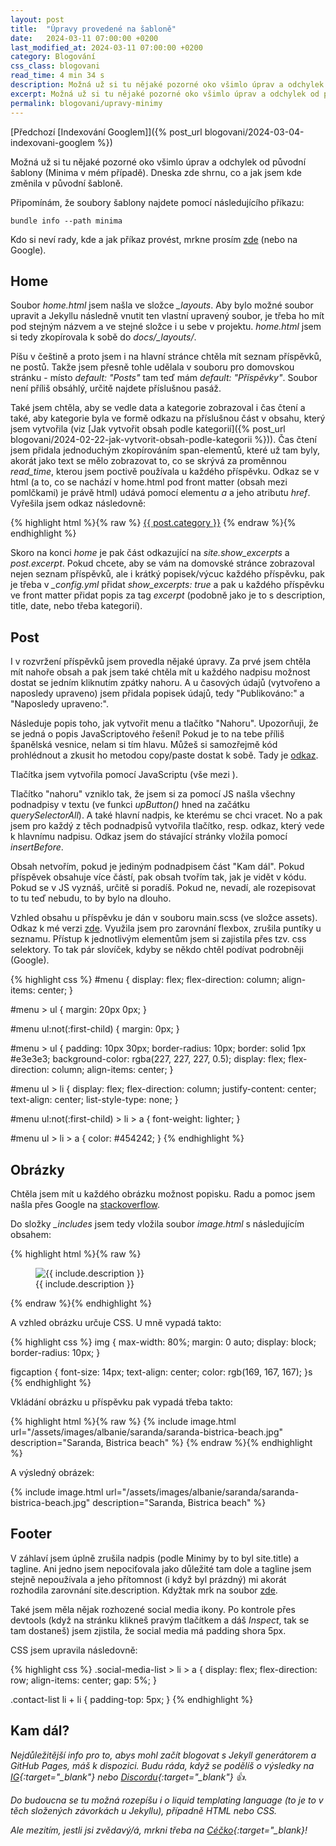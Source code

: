 ```yaml
---
layout: post
title:  "Úpravy provedené na šabloně"
date:   2024-03-11 07:00:00 +0200
last_modified_at: 2024-03-11 07:00:00 +0200
category: Blogování
css_class: blogovani
read_time: 4 min 34 s
description: Možná už si tu nějaké pozorné oko všimlo úprav a odchylek od původní šablony (Minima v mém případě). Dneska zde shrnu, co a jak jsem kde změnila v původní šabloně.
excerpt: Možná už si tu nějaké pozorné oko všimlo úprav a odchylek od původní šablony (Minima v mém případě). Dneska zde shrnu, co a jak jsem kde změnila v původní šabloně.
permalink: blogovani/upravy-minimy
---
```


[Předchozí [Indexování Googlem]]({% post_url blogovani/2024-03-04-indexovani-googlem %})

Možná už si tu nějaké pozorné oko všimlo úprav a odchylek od původní šablony (Minima v mém případě). Dneska zde shrnu, co a jak jsem kde změnila v původní šabloně.

Připomínám, že soubory šablony najdete pomocí následujícího příkazu:

```console
bundle info --path minima
```

Kdo si neví rady, kde a jak příkaz provést, mrkne prosím [zde](https://kaelwi.github.io/blogovani/jak-zalozit-blog#příkazový-řádek) (nebo na Google).

## Home

Soubor *home.html* jsem našla ve složce *_layouts*. Aby bylo možné soubor upravit a Jekyllu následně vnutit ten vlastní upravený soubor, je třeba ho mít pod stejným názvem a ve stejné složce i u sebe v projektu. *home.html* jsem si tedy zkopírovala k sobě do *docs/_layouts/*.

Píšu v češtině a proto jsem i na hlavní stránce chtěla mít seznam příspěvků, ne postů. Takže jsem přesně tohle udělala v souboru pro domovskou stránku - místo *default: "Posts"* tam teď mám *default: "Příspěvky"*. Soubor není příliš obsáhlý, určitě najdete příslušnou pasáž.

Také jsem chtěla, aby se vedle data a kategorie zobrazoval i čas čtení a také, aby kategorie byla ve formě odkazu na příslušnou část v obsahu, který jsem vytvořila (viz [Jak vytvořit obsah podle kategorií]({% post_url blogovani/2024-02-22-jak-vytvorit-obsah-podle-kategorii %})). Čas čtení jsem přidala jednoduchým zkopírováním span-elementů, které už tam byly, akorát jako text se mělo zobrazovat to, co se skrývá za proměnnou *read_time*, kterou jsem poctivě používala u každého příspěvku. Odkaz se v html (a to, co se nachází v home.html pod front matter (obsah mezi pomlčkami) je právě html) udává pomocí elementu *a* a jeho atributu *href*. Vyřešila jsem odkaz následovně:

{% highlight html %}{% raw %}
<a href="obsah.html#{{ post.category | replace: ' ', '_' }}">{{ post.category }}</a>
{% endraw %}{% endhighlight %}

Skoro na konci *home* je pak část odkazující na *site.show_excerpts* a *post.excerpt*. Pokud chcete, aby se vám na domovské stránce zobrazoval nejen seznam příspěvků, ale i krátký popisek/výcuc každého příspěvku, pak je třeba v *_config.yml* přidat *show_excerpts: true* a pak u každého příspěvku ve front matter přidat popis za tag *excerpt* (podobně jako je to s description, title, date, nebo třeba kategorií).

## Post

I v rozvržení příspěvků jsem provedla nějaké úpravy. Za prvé jsem chtěla mít nahoře obsah a pak jsem také chtěla mít u každého nadpisu možnost dostat se jedním kliknutím zpátky nahoru. A u časových údajů (vytvořeno a naposledy upraveno) jsem přidala popisek údajů, tedy "Publikováno:" a "Naposledy upraveno:".

Následuje popis toho, jak vytvořit menu a tlačítko "Nahoru". Upozorňuji, že se jedná o popis JavaScriptového řešení! Pokud je to na tebe příliš španělská vesnice, nelam si tím hlavu. Můžeš si samozřejmě kód prohlédnout a zkusit ho metodou copy/paste dostat k sobě. Tady je [odkaz](https://github.com/kaelwi/kaelwi.github.io/blob/master/docs/_posts/blogovani/2024-03-11-upravy-minimy.markdown).

Tlačítka jsem vytvořila pomocí JavaScriptu (vše mezi <script> a </script>).

Tlačítko "nahoru" vzniklo tak, že jsem si za pomocí JS našla všechny podnadpisy v textu (ve funkci *upButton()* hned na začátku *querySelectorAll*). A také hlavní nadpis, ke kterému se chci vracet. No a pak jsem pro každý z těch podnadpisů vytvořila tlačítko, resp. odkaz, který vede k hlavnímu nadpisu. Odkaz jsem do stávající stránky vložila pomocí *insertBefore*.

Obsah netvořím, pokud je jediným podnadpisem část "Kam dál". Pokud příspěvek obsahuje více částí, pak obsah tvořím tak, jak je vidět v kódu. Pokud se v JS vyznáš, určitě si poradíš. Pokud ne, nevadí, ale rozepisovat to tu teď nebudu, to by bylo na dlouho.

Vzhled obsahu u příspěvku je dán v souboru main.scss (ve složce assets). Odkaz k mé verzi [zde](https://github.com/kaelwi/kaelwi.github.io/blob/master/docs/assets/main.scss). Využila jsem pro zarovnání flexbox, zrušila puntíky u seznamu. Přístup k jednotlivým elementům jsem si zajistila přes tzv. css selektory. To tak pár slovíček, kdyby se někdo chtěl podívat podrobněji (Google).

{% highlight css %}
#menu {
  display: flex;
  flex-direction: column;
  align-items: center;
}

#menu > ul {
  margin: 20px 0px;
}

#menu ul:not(:first-child) {
  margin: 0px;
}

#menu > ul {
  padding: 10px 30px;
  border-radius: 10px;
  border: solid 1px #e3e3e3;
  background-color: rgba(227, 227, 227, 0.5);
  display: flex;
  flex-direction: column;
  align-items: center;
}

#menu ul > li {
  display: flex;
  flex-direction: column;
  justify-content: center;
  text-align: center;
  list-style-type: none;
}

#menu ul:not(:first-child) > li > a {
  font-weight: lighter;
}

#menu ul > li > a {
  color: #454242;
}
{% endhighlight %}

## Obrázky

Chtěla jsem mít u každého obrázku možnost popisku. Radu a pomoc jsem našla přes Google na [stackoverflow](https://stackoverflow.com/questions/19331362/using-an-image-caption-in-markdown-jekyll).

Do složky *_includes* jsem tedy vložila soubor *image.html* s následujícím obsahem:

{% highlight html %}{% raw %}
<figure class="image">
    <img src="{{ include.url }}" alt="{{ include.description }}">
    <figcaption>{{ include.description }}</figcaption>
</figure>
{% endraw %}{% endhighlight %}

A vzhled obrázku určuje CSS. U mně vypadá takto:

{% highlight css %}
img {
  max-width: 80%;
  margin: 0 auto;
  display: block;
  border-radius: 10px;
}

figcaption {
  font-size: 14px;
  text-align: center;
  color: rgb(169, 167, 167);
}s
{% endhighlight %}

Vkládání obrázku u příspěvku pak vypadá třeba takto:

{% highlight html %}{% raw %}
{% include image.html url="/assets/images/albanie/saranda/saranda-bistrica-beach.jpg" description="Saranda, Bistrica beach" %}
{% endraw %}{% endhighlight %}


A výsledný obrázek:

{% include image.html url="/assets/images/albanie/saranda/saranda-bistrica-beach.jpg" description="Saranda, Bistrica beach" %}

## Footer

V záhlaví jsem úplně zrušila nadpis (podle Minimy by to byl site.title) a tagline. Ani jedno jsem nepociťovala jako důležité tam dole a tagline jsem stejně nepoužívala a jeho přítomnost (i když byl prázdný) mi akorát rozhodila zarovnání site.description. Kdyžtak mrk na soubor [zde](https://github.com/kaelwi/kaelwi.github.io/blob/master/docs/_includes/footer.html).

Také jsem měla nějak rozhozené social media ikony. Po kontrole přes devtools (když na stránku klikneš pravým tlačítkem a dáš *Inspect*, tak se tam dostaneš) jsem zjistila, že social media má padding shora 5px.

CSS jsem upravila následovně:

{% highlight css %}
.social-media-list > li > a {
  display: flex;
  flex-direction: row;
  align-items: center;
  gap: 5%;
}

.contact-list li + li {
  padding-top: 5px;
}
{% endhighlight %}

## Kam dál?

*Nejdůležitější info pro to, abys mohl začít blogovat s Jekyll generátorem a GitHub Pages, máš k dispozici. Budu ráda, když se podělíš o výsledky na [IG](https://www.instagram.com/kaelwi.github.io/){:target="_blank"} nebo [Discordu](https://discord.gg/hB8UYAgwUE){:target="_blank"} 👍.*

*Do budoucna se tu možná rozepíšu i o liquid templating language (to je to v těch složených závorkách u Jekyllu), případně HTML nebo CSS.*

*Ale mezitím, jestli jsi zvědavý/á, mrkni třeba na [Céčko](../obsah.html#Programovací_jazyk_C){:target="_blank}!*
